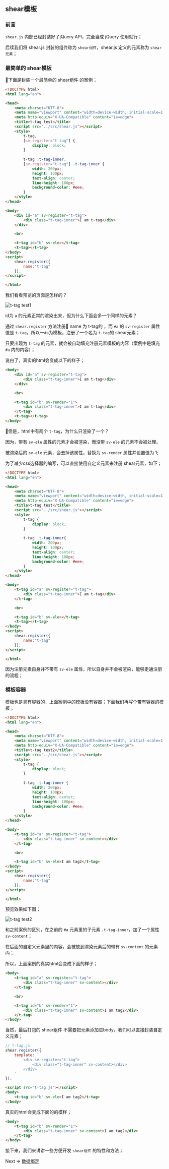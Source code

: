 ## shear模板

### 前言

`shear.js` 内部已经封装好了jQuery API，完全当成 jQuery 使用就行；

后续我们将 shear.js 封装的组件称为 `shear组件`，shear.js 定义的元素称为 `shear元素`；

### 最简单的 shear模板

下面是封装一个最简单的 shear组件 的案例；

```html
<!DOCTYPE html>
<html lang="en">

<head>
    <meta charset="UTF-8">
    <meta name="viewport" content="width=device-width, initial-scale=1.0">
    <meta http-equiv="X-UA-Compatible" content="ie=edge">
    <title>t-tag test</title>
    <script src="../src/shear.js"></script>
    <style>
        t-tag,
        [sv-register="t-tag"] {
            display: block;
        }
        
        t-tag .t-tag-inner,
        [sv-register="t-tag"] .t-tag-inner {
            width: 200px;
            height: 100px;
            text-align: center;
            line-height: 100px;
            background-color: #eee;
        }
    </style>
</head>

<body>
    <div id="a" sv-register="t-tag">
        <div class="t-tag-inner">I am t-tag</div>
    </div>

    <br>

    <t-tag id="b" sv-ele></t-tag>
    <t-tag></t-tag>
</body>
<script>
    shear.register({
        name:"t-tag"
    });
</script>

</html>
```

我们看看预览的页面是怎样的？

![t-tag test1](../img/02_t_tag_test.png)

id为 `a` 的元素正常的渲染出来，但为什么下面会多一个同样的元素？

通过 `shear.register` 方法注册 name 为 t-tag的 ，而 `#a` 的 `sv-register` 属性值是 `t-tag`，所以一`#a`为模板，注册了一个名为 `t-tag`的 shear元素；

只要出现为 `t-tag` 的元素，就会被自动填充注册元素模板的内容（案例中是填充 `#a` 内的内容）；

说白了，真实的html会变成以下的样子；

```html
<body>
    <div id="a" sv-register="t-tag">
        <div class="t-tag-inner">I am t-tag</div>
    </div>

    <br>

    <t-tag id="b" sv-render="1">
        <div class="t-tag-inner">I am t-tag</div>
    </t-tag>
    <t-tag></t-tag>
</body>
```

但是，html中有两个 `t-tag`，为什么只渲染了一个？

因为，带有 `sv-ele` 属性的元素才会被渲染，而没带 `sv-ele` 的元素不会被处理。

被渲染后的 `sv-ele` 元素，会去掉该属性，替换为 `sv-render` 属性并设置值为 1;

为了减少css选择器的编写，可以直接使用自定义元素来注册 shear元素，如下；

```html
<!DOCTYPE html>
<html lang="en">

<head>
    <meta charset="UTF-8">
    <meta name="viewport" content="width=device-width, initial-scale=1.0">
    <meta http-equiv="X-UA-Compatible" content="ie=edge">
    <title>t-tag test</title>
    <script src="../src/shear.js"></script>
    <style>
        t-tag {
            display: block;
        }
        
        t-tag .t-tag-inner{
            width: 200px;
            height: 100px;
            text-align: center;
            line-height: 100px;
            background-color: #eee;
        }
    </style>
</head>

<body>
    <t-tag id="a" sv-register="t-tag">
        <div class="t-tag-inner">I am t-tag</div>
    </t-tag>

    <br>

    <t-tag id="b" sv-ele></t-tag>
    <t-tag></t-tag>
</body>
<script>
    shear.register({
        name:"t-tag"
    });
</script>

</html>
```

因为注册元素自身并不带有 `sv-ele` 属性，所以自身并不会被渲染，能够走通注册的流程；

### 模板容器

模板也是具有容器的，上面案例中的模板没有容器；下面我们再写个带有容器的模板；

```html
<!DOCTYPE html>
<html lang="en">

<head>
    <meta charset="UTF-8">
    <meta name="viewport" content="width=device-width, initial-scale=1.0">
    <meta http-equiv="X-UA-Compatible" content="ie=edge">
    <title>t-tag test2</title>
    <script src="../src/shear.js"></script>
    <style>
        t-tag {
            display: block;
        }
        
        t-tag .t-tag-inner {
            width: 200px;
            height: 100px;
            text-align: center;
            line-height: 100px;
            background-color: #eee;
        }
    </style>
</head>

<body>
    <t-tag id="a" sv-register="t-tag">
        <div class="t-tag-inner" sv-content></div>
    </t-tag>

    <br>

    <t-tag id="b" sv-ele>I am tag2</t-tag>
</body>
<script>
    shear.register({
        name:"t-tag"
    });
</script>

</html>
```

预览效果如下图；

![t-tag test2](../img/02_t_tag_test2.png)

和之前案例的区别，在之前的 `#a` 元素里的子元素 `.t-tag-inner`，加了一个属性 `sv-content`；

在后面的自定义元素里的内容，会被放到渲染元素后的带有 `sv-content` 的元素内；

所以，上面案例的真实html会变成下面的样子；

```html
<body>
    <t-tag id="a" sv-register="t-tag">
        <div class="t-tag-inner" sv-content></div>
    </t-tag>

    <br>

    <t-tag id="b" sv-render="1">
        <div class="t-tag-inner" sv-content>I am tag2</div>
    </t-tag>
</body>
```

当然，最后打包的 shear组件 不需要把元素添加进body，我们可以直接封装自定义元素；

```javascript
// t-tag.js
shear.register({
    template: `
        <div sv-register="t-tag">
            <div class="t-tag-inner" sv-content></div>
        </div>
    `
});
```

```html
<script src="t-tag.js"></script>
<body>
    <t-tag id="b" sv-ele>I am tag2</t-tag>
</body>
```

真实的html会变成下面的的模样；

```html
<body>
    <t-tag id="b" sv-render="1">
        <div class="t-tag-inner" sv-content>I am tag2</div>
    </t-tag>
</body>
```

接下来，我们来讲讲一些方便开发 `shear组件` 的特性和方法；

Next => [数据绑定](03_数据绑定.md)